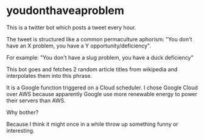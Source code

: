 # youdonthaveaproblem

This is a twitter bot which posts a tweet every hour. 

The tweet is structured like a common permaculture aphorism: "You don't have an X problem, you have a Y opportunity/deficiency".

For example: "You don't have a slug problem, you have a duck deficiency"

This bot goes and fetches 2 random article titles from wikipedia and interpolates them into this phrase.

It is a Google function triggered on a Cloud scheduler. I chose Google Cloud over AWS because apparently Google use more renewable energy to power their servers than AWS. 

Why bother?

Because I think it might once in a while throw up something funny or interesting.
